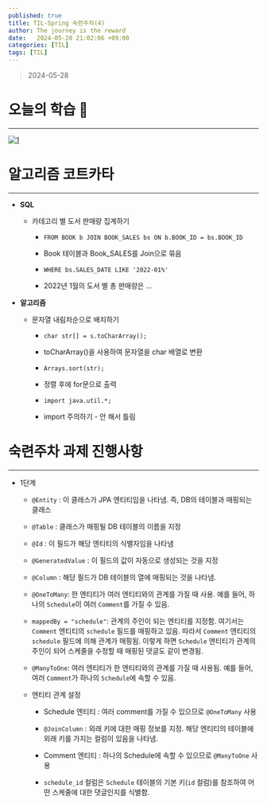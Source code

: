 ```yaml
---
published: true
title: TIL-Spring 숙련주차(4)
author: The journey is the reward
date:   2024-05-28 21:02:06 +09:00
categories: [TIL]
tags: [TIL]
---
```


> 2024-05-28


# 오늘의 학습 🌠

---

<a  href="https://github.com/LeeNaYoung240/LeeNaYoung240.github.io/assets/107848521/508c1ca6-10b6-4663-b1f9-7abf88bdeb51"  class="popup img-link"><img  src="https://github.com/LeeNaYoung240/LeeNaYoung240.github.io/assets/107848521/508c1ca6-10b6-4663-b1f9-7abf88bdeb51"  alt="1"  loading="lazy"></a>

# 알고리즘 코트카타
---
- **SQL**
	- 카테고리 별 도서 판매량 집계하기
		- `FROM BOOK b JOIN BOOK_SALES bs ON b.BOOK_ID = bs.BOOK_ID`
		- Book 테이블과 Book_SALES를 Join으로 묶음

		- `WHERE bs.SALES_DATE LIKE '2022-01%'`
		- 2022년 1월의 도서 별 총 판매량은 ...

- **알고리즘**

	- 문자열 내림차순으로 배치하기
		- `char str[] = s.toCharArray();`
		-  toCharArray()을 사용하여 문자열을 char 배열로 변환

		-  `Arrays.sort(str);`
		- 정렬 후에 for문으로 출력
		- `import java.util.*;`
		- import 주의하기 - 안 해서 틀림


# 숙련주차 과제 진행사항
---

- 1단계
	- `@Entity` : 이 클래스가 JPA 엔티티임을 나타냄. 즉, DB의 테이블과 매핑되는 클래스

	- `@Table` : 클래스가 매핑될 DB 테이블의 이름을 지정
	- `@Id` : 이 필드가 해당 엔티티의 식별자임을 나타냄

	- `@GeneratedValue` : 이 필드의 값이 자동으로 생성되는 것을 지정

	- `@Column` : 해당 필드가 DB 테이블의 열에 매핑되는 것을 나타냄.
	- `@OneToMany`: 한 엔티티가 여러 엔티티와의 관계를 가질 때 사용. 예를 들어, 하나의 `Schedule`이 여러 `Comment`를 가질 수 있음.
	- `mappedBy = "schedule"`:  관계의 주인이 되는 엔티티를 지정함.  여기서는 `Comment` 엔티티의 `schedule` 필드를 매핑하고 있음. 따라서 `Comment` 엔티티의 `schedule` 필드에 의해 관계가 매핑됨. 이렇게 하면 `Schedule` 엔티티가 관계의 주인이 되어 스케줄을 수정할 때 매핑된 댓글도 같이 변경됨.

	- `@ManyToOne`: 여러 엔티티가 한 엔티티와의 관계를 가질 때 사용됨. 예를 들어, 여러 `Comment`가 하나의 `Schedule`에 속할 수 있음.
 
	- 엔티티 관계 설정
		- Schedule 엔티티 : 여러 comment를 가질 수 있으므로 `@OneToMany` 사용
		- `@JoinColumn` : 외래 키에 대한 매핑 정보를 지정. 해당 엔티티의 테이블에 외래 키를 가지는 컬럼이 있음을 나타냄.

		- Comment 엔티티 : 하나의 Schedule에 속할 수 있으므로  `@ManyToOne` 사용
		- `schedule_id` 컬럼은 `Schedule` 테이블의 기본 키(`id` 컬럼)를 참조하여 어떤 스케줄에 대한 댓글인지를 식별함.